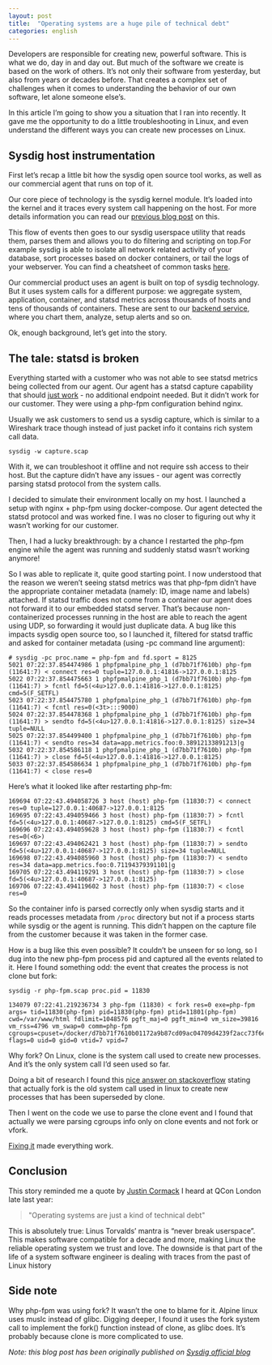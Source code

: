 ```yaml
---
layout: post
title:  "Operating systems are a huge pile of technical debt"
categories: english
---
```


Developers are responsible for creating new, powerful software. This is what we do, day in and day out. But much of the software we create is based on the work of others. It’s not only their software from yesterday, but also from years or decades before. That creates a complex set of challenges when it comes to understanding the behavior of our own software, let alone someone else’s. 

In this article I’m going to show you a situation that I ran into recently. It gave me the opportunity to do a little troubleshooting in Linux, and even understand the different ways you can create new processes on Linux. 

## Sysdig host instrumentation

First let’s recap a little bit how the sysdig open source tool works, as well as our commercial agent that runs on top of it.

Our core piece of technology is the sysdig kernel module. It’s loaded into the kernel and it traces every system call happening on the host. For more details information you can read our [previous blog post](https://sysdig.com/blog/sysdig-vs-dtrace-vs-strace-a-technical-discussion/) on this.

This flow of events then goes to our sysdig userspace utility that reads them, parses them and allows you to do filtering and scripting on top.For example sysdig is able to isolate all network related activity of your database, sort processes based on docker containers, or tail the logs of your webserver. You can find a cheatsheet of common tasks [here](https://sysdig.com/blog/linux-troubleshooting-cheatsheet/).

Our commercial product uses an agent is built on top of sysdig technology. But it uses system calls for a different purpose: we aggregate system, application, container, and statsd metrics across thousands of hosts and tens of thousands of containers. These are sent to our [backend service](https://www.sysdig.com), where you chart them, analyze, setup alerts and so on.

Ok, enough background, let’s get into the story.

## The tale: statsd is broken

Everything started with a customer who was not able to see statsd metrics being collected from our agent. Our agent has a statsd capture capability that should [just work](https://sysdig.com/blog/how-to-collect-statsd-metrics-in-containers/) - no additional endpoint needed. But it didn’t work for our customer. They were using a php-fpm configuration behind nginx.

Usually we ask customers to send us a sysdig capture, which is similar to a Wireshark trace though instead of just packet info it contains rich system call data.

```
sysdig -w capture.scap
```

With it, we can troubleshoot it offline and not require ssh access to their host. But the capture didn’t have any issues - our agent was correctly parsing statsd protocol from the system calls.

I decided to simulate their environment locally on my host. I launched a setup with nginx + php-fpm using docker-compose. Our agent detected the statsd protocol and was worked fine. I was no closer to figuring out why it wasn’t working for our customer. 

Then, I had a lucky breakthrough: by a chance I restarted the php-fpm engine while the agent was running and suddenly statsd wasn’t working anymore!

So I was able to replicate it, quite good starting point. I now understood that the reason we weren’t seeing statsd metrics was that php-fpm didn’t have the appropriate container metadata (namely: ID, image name and labels) attached. If statsd traffic does not come from a container our agent does not forward it to our embedded statsd server. That’s because non-containerized processes running in the host are able to reach the agent using UDP, so forwarding it would just duplicate data. A bug like this impacts sysdig open source too, so I launched it, filtered for statsd traffic and asked for container metadata (using -pc command line argument):

```
# sysdig -pc proc.name = php-fpm and fd.sport = 8125
5021 07:22:37.854474986 1 phpfpmalpine_php_1 (d7bb71f7610b) php-fpm (11641:7) < connect res=0 tuple=127.0.0.1:41816->127.0.0.1:8125
5022 07:22:37.854475663 1 phpfpmalpine_php_1 (d7bb71f7610b) php-fpm (11641:7) > fcntl fd=5(<4u>127.0.0.1:41816->127.0.0.1:8125) cmd=5(F_SETFL)
5023 07:22:37.854475780 1 phpfpmalpine_php_1 (d7bb71f7610b) php-fpm (11641:7) < fcntl res=0(<3t>:::9000)
5024 07:22:37.854478368 1 phpfpmalpine_php_1 (d7bb71f7610b) php-fpm (11641:7) > sendto fd=5(<4u>127.0.0.1:41816->127.0.0.1:8125) size=34 tuple=NULL
5025 07:22:37.854499400 1 phpfpmalpine_php_1 (d7bb71f7610b) php-fpm (11641:7) < sendto res=34 data=app.metrics.foo:0.38912133891213|g
5032 07:22:37.854586118 1 phpfpmalpine_php_1 (d7bb71f7610b) php-fpm (11641:7) > close fd=5(<4u>127.0.0.1:41816->127.0.0.1:8125)
5033 07:22:37.854586634 1 phpfpmalpine_php_1 (d7bb71f7610b) php-fpm (11641:7) < close res=0
```

Here’s what it looked like after restarting php-fm: 

```
169694 07:22:43.494058726 3 host (host) php-fpm (11830:7) < connect res=0 tuple=127.0.0.1:40687->127.0.0.1:8125
169695 07:22:43.494059466 3 host (host) php-fpm (11830:7) > fcntl fd=5(<4u>127.0.0.1:40687->127.0.0.1:8125) cmd=5(F_SETFL)
169696 07:22:43.494059628 3 host (host) php-fpm (11830:7) < fcntl res=0(<6>)
169697 07:22:43.494062421 3 host (host) php-fpm (11830:7) > sendto fd=5(<4u>127.0.0.1:40687->127.0.0.1:8125) size=34 tuple=NULL
169698 07:22:43.494085960 3 host (host) php-fpm (11830:7) < sendto res=34 data=app.metrics.foo:0.71194379391101|g
169705 07:22:43.494119291 3 host (host) php-fpm (11830:7) > close fd=5(<4u>127.0.0.1:40687->127.0.0.1:8125)
169706 07:22:43.494119602 3 host (host) php-fpm (11830:7) < close res=0
```

So the container info is parsed correctly only when sysdig starts and it reads processes metadata from `/proc` directory but not if a process starts while sysdig or the agent is running. This didn’t happen on the capture file from the customer because it was taken in the former case.

How is a bug like this even possible? It couldn’t be unseen for so long, so I dug into the new php-fpm process pid and captured all the events related to it. Here I found something odd: the event that creates the process is not clone but fork:

```
sysdig -r php-fpm.scap proc.pid = 11830

134079 07:22:41.219236734 3 php-fpm (11830) < fork res=0 exe=php-fpm args= tid=11830(php-fpm) pid=11830(php-fpm) ptid=11801(php-fpm) cwd=/var/www/html fdlimit=1048576 pgft_maj=0 pgft_min=0 vm_size=39816 vm_rss=4796 vm_swap=0 comm=php-fpm cgroups=cpuset=/docker/d7bb71f7610b01172a9b87cd09ac04709d4239f2acc73f6e237adbafc30993... flags=0 uid=0 gid=0 vtid=7 vpid=7
```

Why fork? On Linux, clone is the system call used to create new processes. And it’s the only system call I’d seen used so far.

Doing a bit of research I found this [nice answer on stackoverflow](https://unix.stackexchange.com/questions/199686/fork-vs-clone-on-2-6-kernel-linux) stating that actually fork is the old system call used in linux to create new processes that has been superseded by clone.

Then I went on the code we use to parse the clone event and I found that actually we were parsing cgroups info only on clone events and not fork or vfork.

[Fixing it](https://github.com/draios/sysdig/commit/1d6bf842741fbcfc0c843860259356172820d08b) made everything work.

## Conclusion

This story reminded me a quote by [Justin Cormack](https://twitter.com/justincormack) I heard at QCon London late last year:

> "Operating systems are just a kind of technical debt"

This is absolutely true: Linus Torvalds’ mantra is “never break userspace”. This makes software compatible for a decade and more, making Linux the reliable operating system we trust and love. The downside is that part of the life of a system software engineer is dealing with traces from the past of Linux history 

## Side note

Why php-fpm was using fork? It wasn’t the one to blame for it. Alpine linux uses muslc instead of glibc. Digging deeper, I found it uses the fork system call to implement the fork() function instead of clone, as glibc does. It’s probably because clone is more complicated to use.

*Note: this blog post has been originally published on [Sysdig official blog](https://sysdig.com/blog)*
